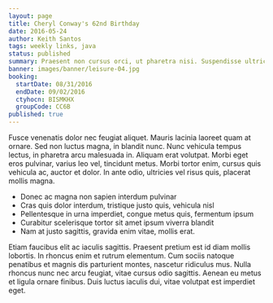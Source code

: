 ```yaml
---
layout: page
title: Cheryl Conway's 62nd Birthday
date: 2016-05-24
author: Keith Santos
tags: weekly links, java
status: published
summary: Praesent non cursus orci, ut pharetra nisi. Suspendisse ultricies.
banner: images/banner/leisure-04.jpg
booking:
  startDate: 08/31/2016
  endDate: 09/02/2016
  ctyhocn: BISMKHX
  groupCode: CC6B
published: true
---
```

Fusce venenatis dolor nec feugiat aliquet. Mauris lacinia laoreet quam at ornare. Sed non luctus magna, in blandit nunc. Nunc vehicula tempus lectus, in pharetra arcu malesuada in. Aliquam erat volutpat. Morbi eget eros pulvinar, varius leo vel, tincidunt metus. Morbi tortor enim, cursus quis vehicula ac, auctor et dolor. In ante odio, ultricies vel risus quis, placerat mollis magna.

* Donec ac magna non sapien interdum pulvinar
* Cras quis dolor interdum, tristique justo quis, vehicula nisl
* Pellentesque in urna imperdiet, congue metus quis, fermentum ipsum
* Curabitur scelerisque tortor sit amet ipsum viverra blandit
* Nam at justo sagittis, gravida enim vitae, mollis erat.

Etiam faucibus elit ac iaculis sagittis. Praesent pretium est id diam mollis lobortis. In rhoncus enim et rutrum elementum. Cum sociis natoque penatibus et magnis dis parturient montes, nascetur ridiculus mus. Nulla rhoncus nunc nec arcu feugiat, vitae cursus odio sagittis. Aenean eu metus et ligula ornare finibus. Duis luctus iaculis dui, vitae volutpat est imperdiet eget.
